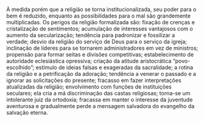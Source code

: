 À medida porém que a religião se torna institucionalizada, seu poder para o bem é reduzido, enquanto as possibilidades para o mal são grandemente multiplicadas. Os perigos da religião formalizada são: fixação de crenças e cristalização de sentimentos; acumulação de interesses vantajosos com o aumento da secularização; tendência para padronizar e fossilizar a verdade; desvio da religião do serviço de Deus para o serviço da igreja; inclinação de líderes para se tornarem administradores em vez de ministros; propensão para formar seitas e divisões competitivas; estabelecimento de autoridade eclesiástica opressiva; criação da atitude aristocrática “povo-escolhido”; estímulo de ideias falsas e exageradas da sacralidade; a rotina da religião e a petrificação da adoração; tendência a venerar o passado e a ignorar as solicitações do presente; fracasso em fazer interpretações atualizadas da religião; envolvimento com funções de instituições seculares; ela cria a má discriminação das castas religiosas; torna-se um intolerante juiz da ortodoxia; fracassa em manter o interesse da juventude aventurosa e  gradualmente perde a mensagem salvadora do evangelho da salvação eterna.